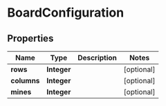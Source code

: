 # BoardConfiguration

## Properties
Name | Type | Description | Notes
------------ | ------------- | ------------- | -------------
**rows** | **Integer** |  |  [optional]
**columns** | **Integer** |  |  [optional]
**mines** | **Integer** |  |  [optional]
